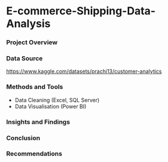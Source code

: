 # E-commerce-Shipping-Data-Analysis

### Project Overview

### Data Source
https://www.kaggle.com/datasets/prachi13/customer-analytics

### Methods and Tools
* Data Cleaning (Excel, SQL Server)
* Data Visualisation (Power BI)

### Insights and Findings

### Conclusion

### Recommendations
